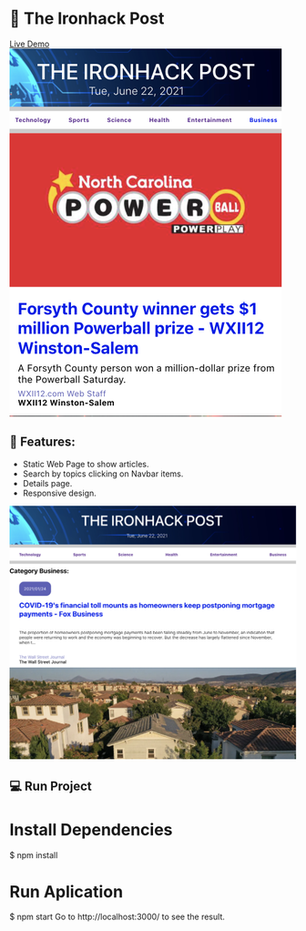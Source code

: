 # 📰 The Ironhack Post
[Live Demo](https://dashboard.heroku.com/apps/the-ironhack-post)
![Calculator](https://github.com/andreiAlvarez/the-ironhack-post-/blob/master/src/images/newspaperOne.png?raw=true)

## 🚀 Features: 

- Static Web Page to show articles. 
- Search by topics clicking on Navbar items.
- Details page. 
- Responsive design. 

![CalculatorTwo](https://github.com/andreiAlvarez/the-ironhack-post-/blob/master/src/images/newspaperThree.png?raw=true)

## 💻 Run Project
# Install Dependencies
$ npm install

# Run Aplication
$ npm start
Go to http://localhost:3000/ to see the result.
